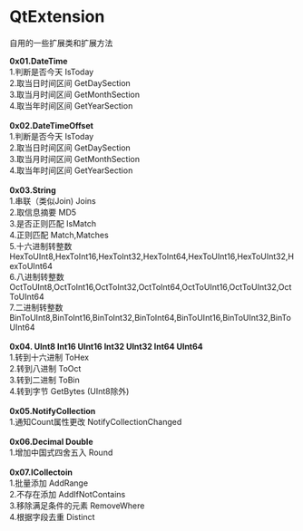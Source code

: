 # QtExtension
自用的一些扩展类和扩展方法

**0x01.DateTime**<br/>
1.判断是否今天 IsToday<br/>
2.取当日时间区间 GetDaySection<br/>
3.取当月时间区间 GetMonthSection<br/>
4.取当年时间区间 GetYearSection<br/>
<br/>
**0x02.DateTimeOffset**<br/>
1.判断是否今天 IsToday<br/>
2.取当日时间区间 GetDaySection<br/>
3.取当月时间区间 GetMonthSection<br/>
4.取当年时间区间 GetYearSection<br/>
<br/>
**0x03.String**<br/>
1.串联（类似Join) Joins<br/>
2.取信息摘要 MD5<br/>
3.是否正则匹配 IsMatch<br/>
4.正则匹配 Match,Matches<br/>
5.十六进制转整数 HexToUInt8,HexToInt16,HexToInt32,HexToInt64,HexToUInt16,HexToUInt32,HexToUInt64<br/>
6.八进制转整数 OctToUInt8,OctToInt16,OctToInt32,OctToInt64,OctToUInt16,OctToUInt32,OctToUInt64<br/>
7.二进制转整数 BinToUInt8,BinToInt16,BinToInt32,BinToInt64,BinToUInt16,BinToUInt32,BinToUInt64<br/>
<br/>
**0x04. UInt8 Int16 UInt16 Int32 UInt32 Int64 UInt64**<br/>
1.转到十六进制 ToHex<br/>
2.转到八进制 ToOct<br/>
3.转到二进制 ToBin<br/>
4.转到字节 GetBytes (UInt8除外)<br/>
<br/>
**0x05.NotifyCollection** <br/>
1.通知Count属性更改 NotifyCollectionChanged<br/>
<br/>
**0x06.Decimal Double**<br/>
1.增加中国式四舍五入 Round<br/>
<br/>
**0x07.ICollectoin**<br/>
1.批量添加 AddRange<br/>
2.不存在添加 AddIfNotContains<br/>
3.移除满足条件的元素 RemoveWhere<br/>
4.根据字段去重 Distinct<br/>